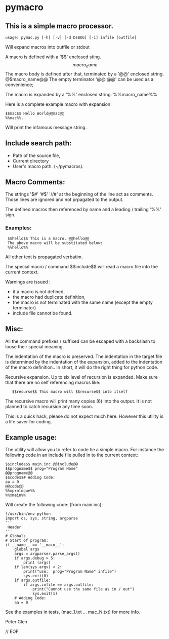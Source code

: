 # pymacro

## This is a simple macro processor.

    usage: pymac.py [-h] [-v] [-d DEBUG] [-i] infile [outfile]

 Will expand macros into outfile or stdout

A macro is defined with a '\$\$' enclosed sting.
    $$macro_name$$
The macro body is defined after that, terminated by a '@@' enclosed string.
    @$macro_name@@
 The empty terminator '@@ @@' can be used as a convenience;

The macro is expanded by a '%%' enclosed string.
     %%macro_name%%

Here is a complete example macro with expansion:

    $$mac$$ Hello World@@mac@@
    %%mac%%.

Will print the infamous message string.

## Include search path:

 * Path of the source file,
 * Current directory
 * User's macro path. (~/pymacros).

## Macro Comments:

The strings '$#' '#$' '//#' at the beginning of the line act  as comments.
Those lines are ignored and not prpagated to the output.

The defined macros then referenced by name and a leading / trailing '%%' sign.

### Examples:

     $$hello$$ This is a macro. @@hello@@
     The above macro will be substituted below:
     %%hello%%

All other text is propagated verbatim.

 The special macro / command \$\$include\$\$ will read a macro file into the current
context.

Warnings are issued :

 * if a macro is not defined,
 * the macro had duplicate definition,
 * the macro is not terminated with the same name (except the empty terminator)
 * include file cannot be found.

## Misc:

All the command prefixes / suffixed can be escaped with a backslash to
loose their special meaning.

The indentation of the macro is preserved. The indentation in the target
file is determined by the indentation of the expansion, added to the
indentation of the macro definition.. In short, it will do the
right thing for python code.

  Recursive expansion. Up to six level of recursion is expanded. Make sure that there
are no self referencing macros like:

       $$recurse$$ This macro will $$recurse$$ into itself

  The recursive macro will print many copies (6) into the output. It is not planned to
catch recursion any time soon.


This is a quick hack, please do not expect much here. However this utility is a
life saver for coding.

## Example usage:

  The utility will allow you to refer to code tie a simple macro. For instance the
following code in an include file pulled in to the current context:

    $$include$$ main.inc @@include@@
    $$progname$$ prog="Program Name"
    @@progname@@
    $$code$$# Adding Code:
    aa = 0
    @@code@@
    %%xprologue%%
    %%xmain%%

Will create the following code: (from main.inc):

    !/usr/bin/env python
    import os, sys, string, argparse
    '''
     Header
    '''
    # Globals
    # Start of program:
    if __name__ == '__main__':
        global args
        args = argparser.parse_args()
        if args.debug > 5:
            print (args)
        if len(sys.argv) < 2:
            print("use:  prog="Program Name" infile")
            sys.exit(0)
        if args.outfile:
            if args.infile == args.outfile:
                print("Cannot use the same file as in / out")
                sys.exit(1)
        # Adding Code:
        aa = 0

 See the examples in tests, (mac_1.txt ... mac_N.txt) for more info.

 Peter Glen

// EOF
